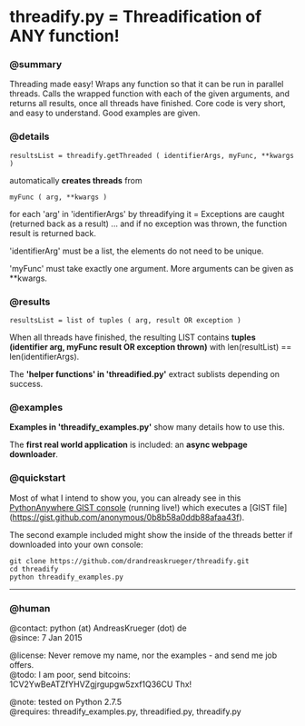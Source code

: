 # threadify.py = Threadification of ANY function!

### @summary 

Threading made easy! Wraps any function so that it can be run in parallel threads. Calls the wrapped function with each of the given arguments, and returns all results, once all threads have finished. Core code is very short, and easy to understand. Good examples are given. 

### @details

    resultsList = threadify.getThreaded ( identifierArgs, myFunc, **kwargs )
    
automatically **creates threads** from 

    myFunc ( arg, **kwargs )

for each 'arg' in 'identifierArgs' by threadifying it = Exceptions are caught (returned back as a result) ... and if no exception was thrown, the function result is returned back. 

'identifierArg' must be a list, the elements do not need to be unique.

'myFunc' must take exactly one argument. More arguments can be given as **kwargs.

### @results 

    resultsList = list of tuples ( arg, result OR exception )

When all threads have finished, the resulting LIST contains **tuples (identifier arg, myFunc result OR exception thrown)** with len(resultList) == len(identifierArgs).

The **'helper functions' in 'threadified.py'** extract sublists depending on success. 

### @examples

**Examples in 'threadify_examples.py'** show many details how to use this.

The **first real world application** is included: an **async webpage downloader**.

### @quickstart
Most of what I intend to show you, you can already see in this [PythonAnywhere GIST console](https://www.pythonanywhere.com/gists/0b8b58a0ddb88afaa43f/gistfile1.txt/python2/) (running live!) 
which executes a [GIST file] (https://gist.github.com/anonymous/0b8b58a0ddb88afaa43f).

The second example included might show the inside of the threads better if downloaded into your own console:  

    git clone https://github.com/drandreaskrueger/threadify.git
    cd threadify
    python threadify_examples.py 
    
- - -

### @human

@contact:  python (at) AndreasKrueger (dot) de   
@since:    7 Jan 2015

@license:  Never remove my name, nor the examples - and send me job offers.  
@todo:     I am poor, send bitcoins: 1CV2YwBeATZfYHVZgjrgupgw5zxf1Q36CU Thx! 

@note:     tested on Python 2.7.5  
@requires: threadify_examples.py, threadified.py, threadify.py  



